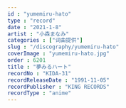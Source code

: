 ```yaml
---
id : "yumemiru-hato"
type : "record"
date : "2021-1-8"
artist : "小森まなみ"
categories : ["词曲提供"]
slug : "/discography/yumemiru-hato"
coverImage : "yumemiru-hato.jpg"
order : 6201
title : "夢みるハート"
recordNo : "KIDA-31"
recordReleaseDate : "1991-11-05"
recordPublisher : "KING RECORDS"
recordType : "anime"
---
```


